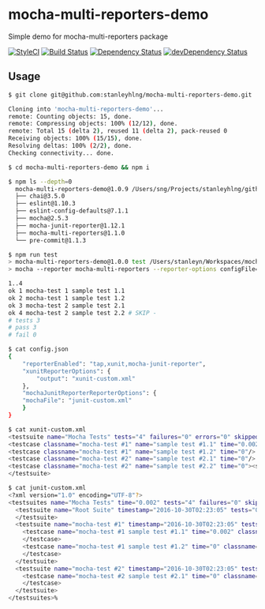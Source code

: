 mocha-multi-reporters-demo
===

Simple demo for mocha-multi-reporters package

[![StyleCI](https://styleci.io/repos/48826897/shield)](https://styleci.io/repos/48826897)
[![Build Status](https://travis-ci.org/stanleyhlng/mocha-multi-reporters-demo.svg)](https://travis-ci.org/stanleyhlng/mocha-multi-reporters-demo)
[![Dependency Status](https://img.shields.io/david/stanleyhlng/mocha-multi-reporters-demo.svg?style=flat-square)](https://david-dm.org/stanleyhlng/mocha-multi-reporters-demo)
[![devDependency Status](https://img.shields.io/david/dev/stanleyhlng/mocha-multi-reporters-demo.svg?style=flat-square)](https://david-dm.org/stanleyhlng/mocha-multi-reporters-demo#info=devDependencies)

## Usage

```bash
$ git clone git@github.com:stanleyhlng/mocha-multi-reporters-demo.git

Cloning into 'mocha-multi-reporters-demo'...
remote: Counting objects: 15, done.
remote: Compressing objects: 100% (12/12), done.
remote: Total 15 (delta 2), reused 11 (delta 2), pack-reused 0
Receiving objects: 100% (15/15), done.
Resolving deltas: 100% (2/2), done.
Checking connectivity... done.
```

```bash
$ cd mocha-multi-reporters-demo && npm i
```

```bash
$ npm ls --depth=0
  mocha-multi-reporters-demo@1.0.9 /Users/sng/Projects/stanleyhlng/github/mocha-multi-reporters-demo
  ├── chai@3.5.0
  ├── eslint@1.10.3
  ├── eslint-config-defaults@7.1.1
  ├── mocha@2.5.3
  ├── mocha-junit-reporter@1.12.1
  ├── mocha-multi-reporters@1.1.0
  └── pre-commit@1.1.3
```

```bash
$ npm run test
> mocha-multi-reporters-demo@1.0.0 test /Users/stanleyn/Workspaces/mocha-multi-reporters-demo
> mocha --reporter mocha-multi-reporters --reporter-options configFile=config.json

1..4
ok 1 mocha-test 1 sample test 1.1
ok 2 mocha-test 1 sample test 1.2
ok 3 mocha-test 2 sample test 2.1
ok 4 mocha-test 2 sample test 2.2 # SKIP -
# tests 3
# pass 3
# fail 0

$ cat config.json
{
    "reporterEnabled": "tap,xunit,mocha-junit-reporter",
    "xunitReporterOptions": {
        "output": "xunit-custom.xml"
    },
    "mochaJunitReporterReporterOptions": {
	"mochaFile": "junit-custom.xml"
    }
}

$ cat xunit-custom.xml
<testsuite name="Mocha Tests" tests="4" failures="0" errors="0" skipped="1" timestamp="Sun, 30 Oct 2016 02:23:05 GMT" time="0.008">
<testcase classname="mocha-test #1" name="sample test #1.1" time="0.002"/>
<testcase classname="mocha-test #1" name="sample test #1.2" time="0"/>
<testcase classname="mocha-test #2" name="sample test #2.1" time="0"/>
<testcase classname="mocha-test #2" name="sample test #2.2" time="0"><skipped/></testcase>
</testsuite>

$ cat junit-custom.xml
<?xml version="1.0" encoding="UTF-8"?>
<testsuites name="Mocha Tests" time="0.002" tests="4" failures="0" skipped="1">
  <testsuite name="Root Suite" timestamp="2016-10-30T02:23:05" tests="0" failures="0" time="0">
  </testsuite>
  <testsuite name="mocha-test #1" timestamp="2016-10-30T02:23:05" tests="2" failures="0" time="0.002">
    <testcase name="mocha-test #1 sample test #1.1" time="0.002" classname="sample test #1.1">
    </testcase>
    <testcase name="mocha-test #1 sample test #1.2" time="0" classname="sample test #1.2">
    </testcase>
  </testsuite>
  <testsuite name="mocha-test #2" timestamp="2016-10-30T02:23:05" tests="2" failures="0" time="0">
    <testcase name="mocha-test #2 sample test #2.1" time="0" classname="sample test #2.1">
    </testcase>
  </testsuite>
</testsuites>%
```
